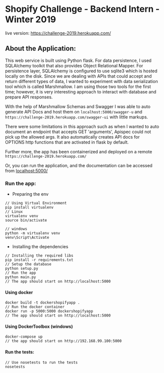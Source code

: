 # Shopify Challenge - Backend Intern - Winter 2019
live version: https://challenge-2019.herokuapp.com/

## About the Application:
This web service is built using Python flask. For data persistence, I used SQLAlchemy toolkit that also provides Object
Relational Mapper. For persistence layer, SQLAlchemy is configured to use sqlite3 which is hosted locally on the disk.
Since we are dealing with APIs that could accept and return different types of data, I wanted to experiment with data
serialization tool which is called Marshmallow. I am using those two tools for the first time; however,
it is very interesting approach to interact with database and prepare API responses.

With the help of Marshmallow Schemas and Swagger I was able to auto generate API Docs and host them on `localhost:5000/swagger-u`
and `https://challenge-2019.herokuapp.com/swagger-ui` with little markups.

There were some limitations in this approach such as when I wanted to auto document an endpoint that accepts GET
'arguments', Apispec could not pick up the allowed args.
It also automatically creates API docs for OPTIONS http functions that are activated in flask by default.

Further more, the app has been containerized and deployed on a remote `https://challenge-2019.herokuapp.com/`

Or, you can run the application, and the documentation can be accessed from [localhost:5000/](http://localhost:5000/)

### Run the app:
- Preparing the env
```
// Using Virtual Environment
pip install virtualenv
// Linux
virtualenv venv
source bin/activate
```
```
// windows
python -m virtualenv venv
venv\Script\Activate
```
- Installing the dependencies
```
// Installing the required libs
pip install -r requirements.txt
// Setup the database
python setup.py
// Run the app
python main.py
// The app should start on http://localhost:5000
```
#### Using docker
```
docker build -t dockershopifyapp .
// Run the docker container
docker run -p 5000:5000 dockershopifyapp
// The app should start on http://localhost:5000
```
#### Using DockerToolbox (windows)
```
docker-compose up
// the app should start on http://192.168.99.100:5000
```

#### Run the tests:
```
// Use nosetests to run the tests
nosetests
```